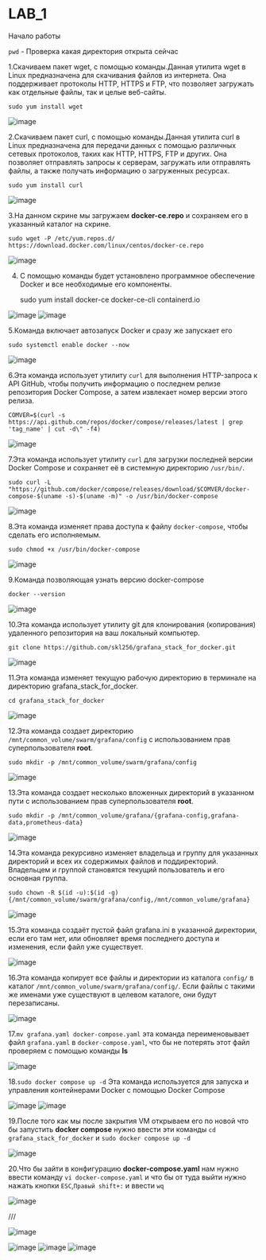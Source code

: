 # LAB_1
Начало работы

`pwd` - Проверка какая директория открыта сейчас

1.Скачиваем пакет wget, с помощью команды.Данная утилита wget в Linux предназначена для скачивания файлов из интернета. Она поддерживает протоколы HTTP, HTTPS и FTP, что позволяет загружать как отдельные файлы, так и целые веб-сайты.

    sudo yum install wget

![image](https://github.com/user-attachments/assets/ed09c4e6-8b2b-4d0c-834f-34a5c30d8f07)


2.Скачиваем пакет curl, с помощью команды.Данная утилита curl в Linux предназначена для передачи данных с помощью различных сетевых протоколов, таких как HTTP, HTTPS, FTP и других. Она позволяет отправлять запросы к серверам, загружать или отправлять файлы, а также получать информацию о загруженных ресурсах.

    sudo yum install curl

![image](https://github.com/user-attachments/assets/77af68cd-c923-4495-b539-98fde6e261eb)

3.На данном скрине мы загружаем <b>docker-ce.repo</b> и сохраняем его в указанный каталог на скрине.

    sudo wget -P /etc/yum.repos.d/ https://download.docker.com/linux/centos/docker-ce.repo

![image](https://github.com/user-attachments/assets/f7fe0392-8fb3-432f-b73f-9dd48d4d6a78)

4. С помощью команды будет установлено программное обеспечение Docker и все необходимые его компоненты.

    sudo yum install docker-ce docker-ce-cli containerd.io

![image](https://github.com/user-attachments/assets/95ef434d-3d17-4fcb-a79a-608234e27fa3)
![image](https://github.com/user-attachments/assets/f6b0b24c-e4ff-4b1f-9915-52ebca3aee30)

5.Команда включает автозапуск Docker и сразу же запускает его

    sudo systemctl enable docker --now

![image](https://github.com/user-attachments/assets/2c0f0d31-d47b-47a2-a5c7-2602d98b760e)

6.Эта команда использует утилиту `curl` для выполнения HTTP-запроса к API GitHub, чтобы получить информацию о последнем релизе репозитория Docker Compose, а затем извлекает номер версии этого релиза.

    COMVER=$(curl -s https://api.github.com/repos/docker/compose/releases/latest | grep 'tag_name' | cut -d\" -f4)

![image](https://github.com/user-attachments/assets/4086e19c-fc3c-4658-8906-2d5677f322bb)

7.Эта команда использует утилиту `curl` для загрузки последней версии Docker Compose и сохраняет её в системную директорию `/usr/bin/`.

    sudo curl -L "https://github.com/docker/compose/releases/download/$COMVER/docker-compose-$(uname -s)-$(uname -m)" -o /usr/bin/docker-compose

![image](https://github.com/user-attachments/assets/15260c10-7b2a-4ae0-9612-b6240c9b4483)

8.Эта команда изменяет права доступа к файлу `docker-compose`, чтобы сделать его исполняемым.

    sudo chmod +x /usr/bin/docker-compose

![image](https://github.com/user-attachments/assets/19db8dab-837d-48c0-8c31-826d66cd45a1)

9.Команда позволяющая узнать версию docker-compose

    docker --version

![image](https://github.com/user-attachments/assets/d9c574f1-117d-4cca-a50d-ef206071425a)

10.Эта команда использует утилиту git для клонирования (копирования) удаленного репозитория на ваш локальный компьютер.

    git clone https://github.com/skl256/grafana_stack_for_docker.git

![image](https://github.com/user-attachments/assets/3765c2df-9c3e-4f31-aaa1-9926bc9a9756)

11.Эта команда изменяет текущую рабочую директорию в терминале на директорию grafana_stack_for_docker.

    cd grafana_stack_for_docker

![image](https://github.com/user-attachments/assets/51b88fe8-db5d-470d-a1db-59c1c658e891)

12.Эта команда создает директорию `/mnt/common_volume/swarm/grafana/config` с использованием прав суперпользователя <b>root</b>.

    sudo mkdir -p /mnt/common_volume/swarm/grafana/config

![image](https://github.com/user-attachments/assets/a2a41086-d0da-487f-9ef7-42b35d8f2bba)

13.Эта команда создает несколько вложенных директорий в указанном пути с использованием прав суперпользователя <b>root</b>.

    sudo mkdir -p /mnt/common_volume/grafana/{grafana-config,grafana-data,prometheus-data}
    
![image](https://github.com/user-attachments/assets/b5614536-4d78-4151-bdc4-359b5c74cbdb)

14.Эта команда рекурсивно изменяет владельца и группу для указанных директорий и всех их содержимых файлов и поддиректорий. Владельцем и группой становятся текущий пользователь и его основная группа.

    sudo chown -R $(id -u):$(id -g) {/mnt/common_volume/swarm/grafana/config,/mnt/common_volume/grafana}

![image](https://github.com/user-attachments/assets/cadc9df7-1535-4693-a148-7489a4493652)

15.Эта команда создаёт пустой файл grafana.ini в указанной директории, если его там нет, или обновляет время последнего доступа и изменения, если файл уже существует.

![image](https://github.com/user-attachments/assets/10edca70-2c41-4bc5-9239-271e038d1235)

16.Эта команда копирует все файлы и директории из каталога `config/` в каталог `/mnt/common_volume/swarm/grafana/config/`. Если файлы с такими же именами уже существуют в целевом каталоге, они будут перезаписаны.

![image](https://github.com/user-attachments/assets/9df2d390-b56f-464d-81b5-eb25920e85fc)

17.`mv grafana.yaml docker-compose.yaml` эта команда переименовывает файл `grafana.yaml` в `docker-compose.yaml`, что бы не потерять этот файл проверяем с помощью команды <b>ls</b>

![image](https://github.com/user-attachments/assets/07351c31-464e-4da0-8d13-9eb7817fc36c)

18.`sudo docker compose up -d` Эта команда используется для запуска и управления контейнерами Docker с помощью Docker Compose

![image](https://github.com/user-attachments/assets/567e247e-760f-46de-8203-83de860deaa4)
![image](https://github.com/user-attachments/assets/9869ce1d-da35-49d5-9263-1f4097746796)

19.После того как мы после закрытия VM открываем его по новой что бы запустить <b>docker compose</b> нужно ввести эти команды `cd grafana_stack_for_docker` и `sudo docker compose up -d`

![image](https://github.com/user-attachments/assets/6ffc2b65-4641-4084-a90f-4432d6db4afe)

20.Что бы зайти в конфигурацию <b>docker-compose.yaml</b> нам нужно ввести команду `vi docker-compose.yaml` и что бы от туда выйти нужно нажать кнопки `ESC`,`Правый shift+:` и ввести `wq`

![image](https://github.com/user-attachments/assets/ee93eb33-e4bb-493c-8df6-04374d924caa)

///

![image](https://github.com/user-attachments/assets/eed01f6f-7cd5-4518-937a-42aca1eea3f9)

![image](https://github.com/user-attachments/assets/15ba16d0-5fe7-4878-b4a1-d2f842a6f417)
![image](https://github.com/user-attachments/assets/266f6c2b-bd36-4f04-b1e5-f487450ad8eb)
![image](https://github.com/user-attachments/assets/d309fe5c-1a98-4c1d-9869-2582773fd3b3)












